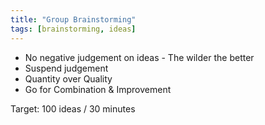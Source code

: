 ```yaml
---
title: "Group Brainstorming"
tags: [brainstorming, ideas]
---
```


- No negative judgement on ideas - The wilder the better
- Suspend judgement
- Quantity over Quality
- Go for Combination & Improvement

Target: 100 ideas / 30 minutes